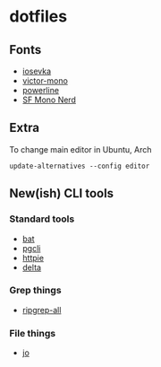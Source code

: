 # dotfiles

## Fonts
* [iosevka](https://github.com/be5invis/Iosevka)
* [victor-mono](https://github.com/rubjo/victor-mono)
* [powerline](https://github.com/powerline/powerline)
* [SF Mono Nerd](https://github.com/epk/SF-Mono-Nerd-Font)

## Extra
To change main editor in Ubuntu, Arch
```shell
update-alternatives --config editor
```

## New(ish) CLI tools

### Standard tools
* [bat](https://github.com/sharkdp/bat)
* [pgcli](https://github.com/dbcli/pgcli)
* [httpie](https://github.com/httpie/httpie)
* [delta](https://github.com/dandavison/delta)

### Grep things
* [ripgrep-all](https://github.com/phiresky/ripgrep-all)

### File things
* [jo](https://github.com/jpmens/jo)

